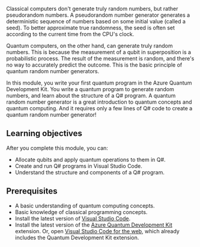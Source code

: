 Classical computers don't generate truly random numbers, but rather pseudorandom numbers. A pseudorandom number generator generates a deterministic sequence of numbers based on some initial value (called a seed). To better approximate true randomness, the seed is often set according to the current time from the CPU's clock.

Quantum computers, on the other hand, can generate truly random numbers. This is because the measurement of a qubit in superposition is a probabilistic process. The result of the measurement is random, and there's no way to accurately predict the outcome. This is the basic principle of quantum random number generators.

In this module, you write your first quantum program in the Azure Quantum Development Kit. You write a quantum program to generate random numbers, and learn about the structure of a Q# program. A quantum random number generator is a great introduction to quantum concepts and quantum computing. And it requires only a few lines of Q# code to create a quantum random number generator!

## Learning objectives

After you complete this module, you can:

- Allocate qubits and apply quantum operations to them in Q#.
- Create and run Q# programs in Visual Studio Code.
- Understand the structure and components of a Q# program.

## Prerequisites

- A basic understanding of quantum computing concepts.
- Basic knowledge of classical programming concepts.
- Install the latest version of [Visual Studio Code](https://code.visualstudio.com/download).
- Install the latest version of the [Azure Quantum Development Kit](https://marketplace.visualstudio.com/items?itemName=quantum.qsharp-lang-vscode) extension. Or, open [Visual Studio Code for the web](https://vscode.dev/quantum), which already includes the Quantum Development Kit extension.
